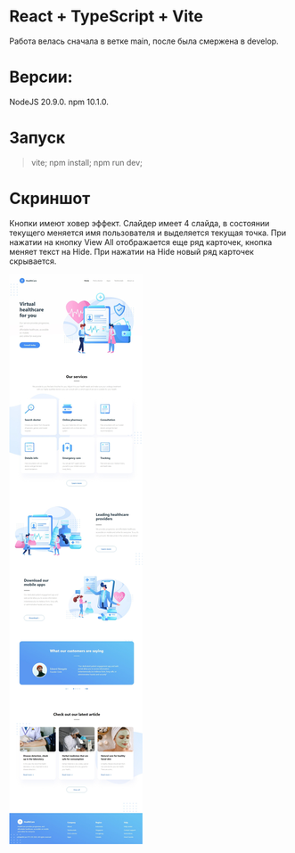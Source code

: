 # React + TypeScript + Vite

Работа велась сначала в ветке main, после была смержена в develop. 

# Версии:
NodeJS 20.9.0.
npm 10.1.0.

# Запуск
>vite;
npm install;
npm run dev;

# Скриншот
Кнопки имеют ховер эффект.
Слайдер имеет 4 слайда, в состоянии текущего меняется имя пользователя и выделяется текущая точка.
При нажатии на кнопку View All отображается еще ряд карточек, кнопка меняет текст на Hide. При нажатии на Hide новый ряд карточек скрывается.

![image alt](https://github.com/Yulno/web_lab1_react/blob/develop/screen.jpeg)
